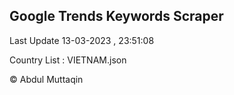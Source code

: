 

## Google Trends Keywords Scraper 
 
Last Update 13-03-2023 , 23:51:08

Country List :
VIETNAM.json



© Abdul Muttaqin 
